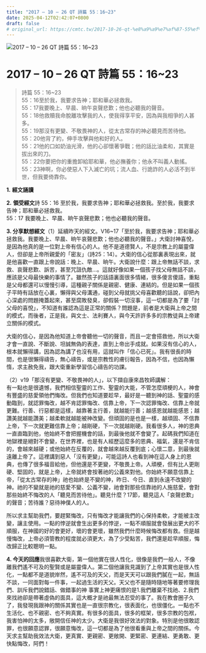 ```yaml
---
title: "2017 – 10 – 26 QT 詩篇 55：16~23"
date: 2025-04-12T02:42:07+0800
draft: false
# original_url: https://cmtc.tw/2017-10-26-qt-%e8%a9%a9%e7%af%87-55%ef%bc%9a1623
---
```


![2017 – 10 – 26 QT 詩篇 55：16~23](/images/qt.jpg   "2017 – 10 – 26 QT 詩篇 55：16~23")

# 2017 – 10 – 26 QT 詩篇 55：16~23

> 詩篇 55：16~23  
> 55：16至於我，我要求告神；耶和華必拯救我。  
> 55：17我要晚上、早晨、晌午哀聲悲歎；他也必聽我的聲音。  
> 55：18他救贖我命脫離攻擊我的人，使我得享平安，因為與我相爭的人甚多。  
> 55：19那沒有更變、不敬畏神的人，從太古常存的神必聽見而苦待他。  
> 55：20他背了約，伸手攻擊與他和好的人。  
> 55：21他的口如奶油光滑，他的心卻懷著爭戰；他的話比油柔和，其實是拔出來的刀。  
> 55：22你要把你的重擔卸給耶和華，他必撫養你；他永不叫義人動搖。  
> 55：23神啊，你必使惡人下入滅亡的坑；流人血、行詭詐的人必活不到半世，但我要倚靠你。

**1.** **經文誦讀**

**2.** **領受經文**詩 55：16 至於我，我要求告神；耶和華必拯救我。至於我，我要求告神；耶和華必拯救我。  
55：17 我要晚上、早晨、晌午哀聲悲歎；他也必聽我的聲音。

**3. 分享默想經文**（1）延續昨天的經文。V16~17「至於我，我要求告神；耶和華必拯救我。我要晚上、早晨、晌午哀聲悲歎；他也必聽我的聲音。」大衛討神喜悅，是因為他真的是一位對上帝有信心的人。他不是道德賢人，不是宗教上的屬靈偉人，但卻是上帝所親愛的「密友」（詩25：14）。大衛的信心從那裏表現出來，就是他喜歡一直跟上帝說話：晚上、早晨、晌午。大衛說什麼：跟上帝無話不談，求救、哀聲悲歎、訴苦，甚至咒詛仇敵…。這就好像如果一個孩子找父母無話不談，應該是父母最快樂的事情了。雖然孩子的話語裏面很多情緒，很多傻言傻語，重點是父母都還可以慢慢引導，這種親子關係是親密、健康、連結的。但是如果一個孩子平時有話放在心裏，懶得與父母溝通，碰到父母就挑父母喜歡聽的話說，卻把內心深處的問題掩蓋起來，甚至腐敗發臭，卻假裝一切沒事，這一切都是為了要「討父母的喜悅」，不知道有誰認為這是正常的關係？問題是，前者是大衛與上帝之間的模式，而後者，正是我，與文士、法利賽人，與今天許許多多的宗教徒與上帝建立關係的模式。

大衛的信心，是因為他知道上帝會聽他一切的聲音，而且一定會搭救他，所以大衛才會一直說、不斷說、坦誠無偽的表達，直到上帝出手成就。如果沒有信心的人，根本就懶得講，因為認為講了也沒有用，這就叫作「信心已死」。我有很長的時間，也是很懶得禱告，無心禱告，或是宗教性的膚衍報告，因為不信，也因為懶惰，求主赦免我，跟大衛重新學習信心禱告的功課。

（2）v19「那沒有更變、不敬畏神的人」，以下擷自康來昌牧師講解：  
有一點也是很遺憾，我們相信聖靈的工作、聖靈的大能，不管怎麼頑梗的人，神會有豐盛的慈愛領他們悔改。但我們也知道要趁早，最好是一聽到神的話、聖靈的感動臨到，就認罪悔改，越不肯認罪悔改、信靠上帝，下一次認罪悔改、信靠上帝就更難。行善、行惡都是這樣，越靠著主行善，就越能行善；越感恩就越能感恩；越讚美就越能讚美；越柔軟就越能被神改變。但頑固的是也是一樣，越頑固、不信靠上帝，下一次就更難信靠上帝；越剛硬，下一次就越剛硬。我看很多人，神的恩典一直直臨到他，他始終不會把握機會的話，到最後他就不會變了。起碼我們知道在地獄裡是絕對不會變，在世界裡，也是有人經歷這麼多的恩典、福氣，還是不肯信的，會越來越硬；或他始終在反覆的，就會越來越反覆到底；心懷二意，到最後就遠離上帝了。這裡講到惡人「沒有更變」，可能這詩人也看到神在這人身上的恩典，也傳了很多福音給他，但他還是不更變，不敬畏上帝。人頑梗，但有比人更剛硬、堅固的，就是上帝，上帝就終會按著祂的公義來對他。你始終不願意信靠上帝，「從太古常存的神」祂也始終是不變的神，昨日、今日、直到永遠不改變的神。祂的不變就是祂的慈愛不變、公義不變，祂會對那些信靠祂的人施慈愛，會對那些始終不悔改的人「聽見而苦待他」。聽見什麼？17節，聽見這人「哀聲悲歎」的聲音；苦待誰？惡待神僕人的人。

所以求主幫助我們，要趕緊悔改，只有悔改才能讓我們的心保持柔軟，才能被主改變，讓主使用。一點的悖逆就會生出更多的悖逆，一點不順服就會發展出更大的不順服，在神國的好的會更好，壞的會更壞，雖然我們什麼時候悔改都有救。但是越慢悔改，上帝必須管教的程度就必須更大，為了少受點苦，我們還是趁早順服，悔改歸正比較聰明一點。

**4. 今天的回應**我很喜歡大衛，第一個他實在很人性化，很像是我們一般人，不像離我們遙不可及的聖賢或是屬靈偉人。第二個他讓我見識到了上帝其實也是很人性化，一點都不是道貌岸然，遙不可及的天父，而是天天可以跟我們膩在一起，無話不談，一同面對每一件事，一起過生活的天父。天父也不是隨時隨地等著要修理我們、訓斥我們說錯話、做錯事的神 事實上神更痛恨的是1.我們離棄不找祂、2.我們來找祂卻是帶著虛偽的面具，這大概才是祂最無法忍受的事了。我在教會圈子久了，我發現我跟神的關係其實也是一直很宗教化，很表面化，也很僵化。一點也不生活化、也不親密、也不夠真實。有很多的面具，很多的框架，很多宗教的包袱，我害怕神的太多，敞開信任神的太少。大衛是我很好效法的對象。特別是他很敢認罪，也很願意認罪，很願意悔改，這一切都是為了他很看重與上帝之間的關係。今天求主幫助我效法大衛，更真實、更親密、更敞開、更緊密、更連結、更勇敢、更快點悔改，阿們！